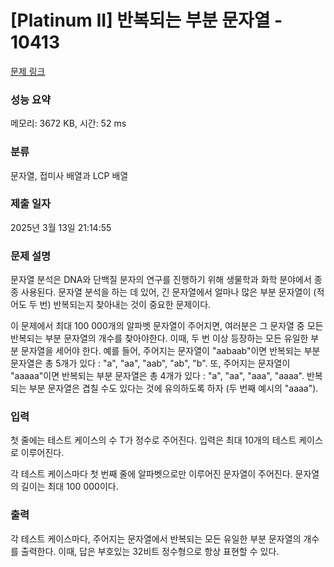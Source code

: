 # [Platinum II] 반복되는 부분 문자열 - 10413 

[문제 링크](https://www.acmicpc.net/problem/10413) 

### 성능 요약

메모리: 3672 KB, 시간: 52 ms

### 분류

문자열, 접미사 배열과 LCP 배열

### 제출 일자

2025년 3월 13일 21:14:55

### 문제 설명

<p>문자열 분석은 DNA와 단백질 분자의 연구를 진행하기 위해 생물학과 화학 분야에서 종종 사용된다. 문자열 분석을 하는 데 있어, 긴 문자열에서 얼마나 많은 부분 문자열이 (적어도 두 번) 반복되는지 찾아내는 것이 중요한 문제이다.</p>

<p>이 문제에서 최대 100 000개의 알파벳 문자열이 주어지면, 여러분은 그 문자열 중 모든 반복되는 부분 문자열의 개수를 찾아야한다. 이때, 두 번 이상 등장하는 모든 유일한 부분 문자열을 세어야 한다. 예를 들어, 주어지는 문자열이 "aabaab"이면 반복되는 부분 문자열은 총 5개가 있다 : "a", "aa", "aab", "ab", "b". 또, 주어지는 문자열이 "aaaaa"이면 반복되는 부분 문자열은 총 4개가 있다 : "a", "aa", "aaa", "aaaa". 반복되는 부분 문자열은 겹칠 수도 있다는 것에 유의하도록 하자 (두 번째 예시의 "aaaa").</p>

### 입력 

 <p>첫 줄에는 테스트 케이스의 수 T가 정수로 주어진다. 입력은 최대 10개의 테스트 케이스로 이루어진다.</p>

<p>각 테스트 케이스마다 첫 번째 줄에 알파벳으로만 이루어진 문자열이 주어진다. 문자열의 길이는 최대 100 000이다.</p>

### 출력 

 <p>각 테스트 케이스마다, 주어지는 문자열에서 반복되는 모든 유일한 부분 문자열의 개수를 출력한다. 이때, 답은 부호있는 32비트 정수형으로 항상 표현할 수 있다.</p>

